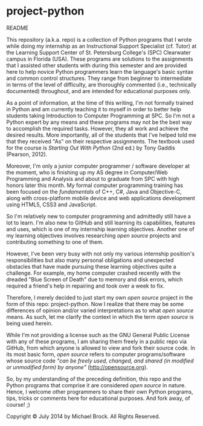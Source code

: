 project-python
==============
README

This repository (a.k.a. repo) is a collection of Python programs that I wrote while doing my internship as an Instructional Support Specialist (cf. Tutor) at the Learning Support Center of St. Petersburg College's (SPC) Clearwater campus in Florida (USA). These programs are solutions to the assignments that I assisted other students with during this semester and are provided here to help novice Python programmers learn the language's basic syntax and common control structures. They range from beginner to intermediate in terms of the level of difficulty, are thoroughly commented (i.e., technically documented) throughout, and are intended for educational purposes only.

As a point of information, at the time of this writing, I'm not formally trained in Python and am currently teaching it to myself in order to better help students taking Introduction to Computer Programming at SPC. So I'm not a Python expert by any means and these programs may not be the best way to accomplish the required tasks. However, they all work and achieve the desired results. More importantly, all of the students that I've helped told me that they received "As" on their respective assignments. The textbook used for the course is *Starting Out With Python* (2nd ed.) by Tony Gaddis (Pearson, 2012).

Moreover, I'm only a junior computer programmer / software developer at the moment, who is finishing up my AS degree in Computer/Web Programming and Analysis and about to graduate from SPC with high honors later this month. My formal computer programming training has been focused on the *fundamentals* of C++, C#, Java and Objective-C, along with cross-platform mobile device and web applications development using HTML5, CSS3 and JavaScript. 

So I'm relatively new to computer programming and admittedly still have a lot to learn. I'm also new to GitHub and still learning its capabilities, features and uses, which is one of my internship learning objectives. Another one of my learning objectives involves researching *open source* projects and contributing something to one of them.

However, I've been very busy with not only my various internship position's responsibilities but also many personal obligations and unexpected obstacles that have made pursuing these learning objectives quite a challenge. For example, my home computer crashed recently with the dreaded "Blue Screen of Death" due to memory and disk errors, which required a friend's help in repairing and took over a week to fix.

Therefore, I merely decided to just start my own *open source* project in the form of this repo: project-python. Now I realize that there may be some differences of opinion and/or varied interpretations as to what *open source* means. As such, let me clarify the context in which the term *open source* is being used herein. 

While I'm not providing a license such as the GNU General Public License with any of these programs, I am sharing them freely in a public repo via GitHub, from which anyone is allowed to view and fork their source code. In its most basic form, *open source* refers to computer programs/software whose source code *"can be freely used, changed, and shared (in modified or unmodified form) by anyone"* (http://opensource.org). 

So, by my understanding of the preceding definition, this repo and the Python programs that comprise it are considered *open source* in nature. Hence, I welcome other programmers to share their own Python programs, tips, tricks or comments here for educational purposes. And fork away, of course!  ;)

Copyright © July 2014 by Michael Brock. All Rights Reserved.

